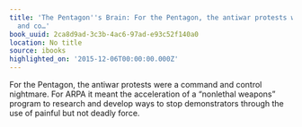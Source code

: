 ```yaml
---
title: 'The Pentagon''s Brain: For the Pentagon, the antiwar protests were a command
  and co…'
book_uuid: 2ca8d9ad-3c3b-4ac6-97ad-e93c52f140a0
location: No title
source: ibooks
highlighted_on: '2015-12-06T00:00:00.000Z'
---
```


For the Pentagon, the antiwar protests were a command and control nightmare. For ARPA it meant the acceleration of a “nonlethal weapons” program to research and develop ways to stop demonstrators through the use of painful but not deadly force.
